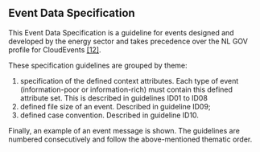 
## Event Data Specification

This Event Data Specification is a guideline for events designed and developed by the energy sector and takes precedence over the NL GOV profile for CloudEvents [\[12\]](../references.html).

These specification guidelines are grouped by theme:
1. specification of the defined context attributes. Each type of event (information-poor or information-rich) must contain this defined attribute set. This is described in guidelines ID01 to ID08
2. defined file size of an event. Described in guideline ID09;
3. defined case convention. Described in guideline ID10.

Finally, an example of an event message is shown. The guidelines are numbered consecutively and follow the above-mentioned thematic order.
